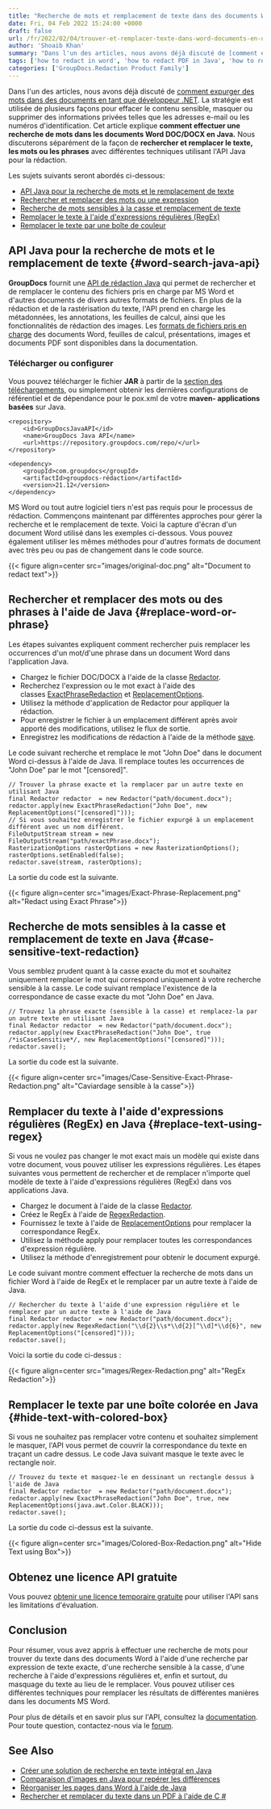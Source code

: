 ```yaml
---
title: "Recherche de mots et remplacement de texte dans des documents Word à l'aide de Java"
date: Fri, 04 Feb 2022 15:24:00 +0000
draft: false
url: /fr/2022/02/04/trouver-et-remplacer-texte-dans-word-documents-en-utilisant-java/
author: 'Shoaib Khan'
summary: "Dans l'un des articles, nous avons déjà discuté de [comment expurger des mots dans des documents en tant que développeur .NET](https://blog.groupdocs.com/2022/02/15/find-and-replace-text-in-word-using-csharp/). La stratégie est utilisée de plusieurs façons pour effacer le contenu sensible, masquer ou supprimer des informations privées telles que les adresses e-mail ou les numéros d'identification. Cet article explique **comment effectuer une recherche de mots dans les documents Word DOC/DOCX en Java. **Nous discuterons séparément de la façon de** rechercher et remplacer le texte, les mots ou les phrases** avec différentes techniques utilisant l'API Java pour la rédaction."
tags: ['how to redact in word', 'how to redact PDF in Java', 'how to redact Word in Java', 'Java Redaction API', 'Redact in Java']
categories: ['GroupDocs.Redaction Product Family']
---
```


Dans l'un des articles, nous avons déjà discuté de [comment expurger des mots dans des documents en tant que développeur .NET](https://blog.groupdocs.com/2022/02/15/find-and-replace-text-in-word-using-csharp/). La stratégie est utilisée de plusieurs façons pour effacer le contenu sensible, masquer ou supprimer des informations privées telles que les adresses e-mail ou les numéros d'identification. Cet article explique **comment effectuer une recherche de mots dans les documents Word DOC/DOCX en Java.** Nous discuterons séparément de la façon de **rechercher et remplacer le texte, les mots ou les phrases** avec différentes techniques utilisant l'API Java pour la rédaction.

Les sujets suivants seront abordés ci-dessous:

* [API Java pour la recherche de mots et le remplacement de texte](#word-search-java-api)
* [Rechercher et remplacer des mots ou une expression](#replace-word-or-phrase)
* [Recherche de mots sensibles à la casse et remplacement de texte](#case-sensitive-text-redaction)
* [Remplacer le texte à l'aide d'expressions régulières (RegEx)](#replace-text-using-regex)
* [Remplacer le texte par une boîte de couleur](#hide-text-with-colored-box)

## API Java pour la recherche de mots et le remplacement de texte {#word-search-java-api}

**GroupDocs** fournit une [API de rédaction Java](https://products.groupdocs.com/redaction/java/) qui permet de rechercher et de remplacer le contenu des fichiers pris en charge par MS Word et d'autres documents de divers autres formats de fichiers. En plus de la rédaction et de la rastérisation du texte, l'API prend en charge les métadonnées, les annotations, les feuilles de calcul, ainsi que les fonctionnalités de rédaction des images. Les [formats de fichiers pris en charge](https://docs.groupdocs.com/redaction/java/supported-document-formats/) des documents Word, feuilles de calcul, présentations, images et documents PDF sont disponibles dans la documentation.

### Télécharger ou configurer

Vous pouvez télécharger le fichier **JAR** à partir de la [section des téléchargements](https://downloads.groupdocs.com/redaction), ou simplement obtenir les dernières configurations de référentiel et de dépendance pour le pox.xml de votre **maven- applications basées** sur Java.

```
<repository>
	<id>GroupDocsJavaAPI</id>
	<name>GroupDocs Java API</name>
	<url>https://repository.groupdocs.com/repo/</url>
</repository>

<dependency>
	<groupId>com.groupdocs</groupId>
	<artifactId>groupdocs-rédaction</artifactId>
	<version>21.12</version>
</dependency>
```

MS Word ou tout autre logiciel tiers n'est pas requis pour le processus de rédaction. Commençons maintenant par différentes approches pour gérer la recherche et le remplacement de texte. Voici la capture d'écran d'un document Word utilisé dans les exemples ci-dessous. Vous pouvez également utiliser les mêmes méthodes pour d'autres formats de document avec très peu ou pas de changement dans le code source.

{{< figure align=center src="images/original-doc.png" alt="Document to redact text">}}


## Rechercher et remplacer des mots ou des phrases à l'aide de Java {#replace-word-or-phrase}

Les étapes suivantes expliquent comment rechercher puis remplacer les occurrences d'un mot/d'une phrase dans un document Word dans l'application Java.

*   Chargez le fichier DOC/DOCX à l'aide de la classe [Redactor](https://apireference.groupdocs.com/redaction/java/com.groupdocs.redaction/Redactor).
*   Recherchez l'expression ou le mot exact à l'aide des classes [ExactPhraseRedaction](https://apireference.groupdocs.com/redaction/java/com.groupdocs.redaction.redactions/ExactPhraseRedaction) et [ReplacementOptions](https://apireference.groupdocs.com/redaction/java/com.groupdocs.redaction.redactions/ReplacementOptions).
*   Utilisez la méthode d'application de Redactor pour appliquer la rédaction.
*   Pour enregistrer le fichier à un emplacement différent après avoir apporté des modifications, utilisez le flux de sortie.
*   Enregistrez les modifications de rédaction à l'aide de la méthode [save](https://apireference.groupdocs.com/redaction/java/com.groupdocs.redaction/Redactor#save(java.io.OutputStream,%20com.groupdocs.redaction.options.RasterizationOptions)).

Le code suivant recherche et remplace le mot "John Doe" dans le document Word ci-dessus à l'aide de Java. Il remplace toutes les occurrences de "John Doe" par le mot "\[censored\]".

```
// Trouver la phrase exacte et la remplacer par un autre texte en utilisant Java
final Redactor redactor  = new Redactor("path/document.docx");
redactor.apply(new ExactPhraseRedaction("John Doe", new ReplacementOptions("[censored]")));
// Si vous souhaitez enregistrer le fichier expurgé à un emplacement différent avec un nom différent.
FileOutputStream stream = new FileOutputStream("path/exactPhrase.docx");
RasterizationOptions rasterOptions = new RasterizationOptions();
rasterOptions.setEnabled(false);
redactor.save(stream, rasterOptions);
```

La sortie du code est la suivante.

{{< figure align=center src="images/Exact-Phrase-Replacement.png" alt="Redact using Exact Phrase">}}


## Recherche de mots sensibles à la casse et remplacement de texte en Java {#case-sensitive-text-redaction}

Vous semblez prudent quant à la casse exacte du mot et souhaitez uniquement remplacer le mot qui correspond uniquement à votre recherche sensible à la casse. Le code suivant remplace l'existence de la correspondance de casse exacte du mot "John Doe" en Java.


```
// Trouvez la phrase exacte (sensible à la casse) et remplacez-la par un autre texte en utilisant Java
final Redactor redactor  = new Redactor("path/document.docx");
redactor.apply(new ExactPhraseRedaction("John Doe", true /*isCaseSensitive*/, new ReplacementOptions("[censored]")));
redactor.save();
```

La sortie du code est la suivante.

{{< figure align=center src="images/Case-Sensitive-Exact-Phrase-Redaction.png" alt="Caviardage sensible à la casse">}}


## Remplacer du texte à l'aide d'expressions régulières (RegEx) en Java {#replace-text-using-regex}

Si vous ne voulez pas changer le mot exact mais un modèle qui existe dans votre document, vous pouvez utiliser les expressions régulières. Les étapes suivantes vous permettent de rechercher et de remplacer n'importe quel modèle de texte à l'aide d'expressions régulières (RegEx) dans vos applications Java.

*   Chargez le document à l'aide de la classe [Redactor](https://apireference.groupdocs.com/redaction/java/com.groupdocs.redaction/Redactor).
*   Créez le RegEx à l'aide de [RegexRedaction](https://apireference.groupdocs.com/redaction/java/com.groupdocs.redaction.redactions/RegexRedaction).
*   Fournissez le texte à l'aide de [ReplacementOptions](https://apireference.groupdocs.com/redaction/java/com.groupdocs.redaction.redactions/ReplacementOptions) pour remplacer la correspondance RegEx.
*   Utilisez la méthode apply pour remplacer toutes les correspondances d'expression régulière.
*   Utilisez la méthode d'enregistrement pour obtenir le document expurgé.

Le code suivant montre comment effectuer la recherche de mots dans un fichier Word à l'aide de RegEx et le remplacer par un autre texte à l'aide de Java.

```
// Rechercher du texte à l'aide d'une expression régulière et le remplacer par un autre texte à l'aide de Java
final Redactor redactor  = new Redactor("path/document.docx");
redactor.apply(new RegexRedaction("\\d{2}\\s*\\d{2}[^\\d]*\\d{6}", new ReplacementOptions("[censored]")));
redactor.save();
```

Voici la sortie du code ci-dessus :

{{< figure align=center src="images/Regex-Redaction.png" alt="RegEx Redaction">}}

## Remplacer le texte par une boîte colorée en Java {#hide-text-with-colored-box}

Si vous ne souhaitez pas remplacer votre contenu et souhaitez simplement le masquer, l'API vous permet de couvrir la correspondance du texte en traçant un cadre dessus. Le code Java suivant masque le texte avec le rectangle noir.

```
// Trouvez du texte et masquez-le en dessinant un rectangle dessus à l'aide de Java
final Redactor redactor  = new Redactor("path/document.docx");
redactor.apply(new ExactPhraseRedaction("John Doe", true, new ReplacementOptions(java.awt.Color.BLACK)));
redactor.save();
```

La sortie du code ci-dessus est la suivante.

{{< figure align=center src="images/Colored-Box-Redaction.png" alt="Hide Text using Box">}}


## Obtenez une licence API gratuite

Vous pouvez [obtenir une licence temporaire gratuite](https://purchase.groupdocs.com/temporary-license) pour utiliser l'API sans les limitations d'évaluation.

## Conclusion

Pour résumer, vous avez appris à effectuer une recherche de mots pour trouver du texte dans des documents Word à l'aide d'une recherche par expression de texte exacte, d'une recherche sensible à la casse, d'une recherche à l'aide d'expressions régulières et, enfin et surtout, du masquage du texte au lieu de le remplacer. Vous pouvez utiliser ces différentes techniques pour remplacer les résultats de différentes manières dans les documents MS Word.

Pour plus de détails et en savoir plus sur l'API, consultez la [documentation](https://docs.groupdocs.com/redaction). Pour toute question, contactez-nous via le [forum](https://forum.groupdocs.com/).

## See Also

*   [Créer une solution de recherche en texte intégral en Java](https://blog.groupdocs.com/2021/08/07/build-full-text-search-solution-in-java/)
*   [Comparaison d'images en Java pour repérer les différences](https://blog.groupdocs.com/2021/06/16/compare-images-in-java/)
*   [Réorganiser les pages dans Word à l'aide de Java](https://blog.groupdocs.com/2022/03/01/move-word-pages-using-java/)
*   [Rechercher et remplacer du texte dans un PDF à l'aide de C #](https://blog.groupdocs.com/2022/02/19/find-and-replace-text-in-pdf-using-csharp/)